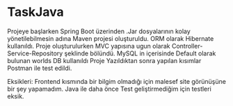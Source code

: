 # TaskJava

Projeye başlarken Spring Boot üzerinden .Jar dosyalarının kolay yönetilebilmesin adına Maven projesi oluşturuldu.
ORM olarak Hibernate kullanıldı.
Proje oluşturulurken MVC yapısına ugun olarak Controller-Service-Repository şeklinde bölündü.
MySQL in içerisinde Default olarak bulunan worlds DB kullanıldı
Proje Yazıldıktan sonra yapılan kısımlar Postman ile test edildi.

Eksikleri:
Frontend kısmında bir bilgim olmadığı için malesef site görünüşüne bir şey yapamadım.
Java ile daha önce Test geliştirmediğim için testleri eksik.
